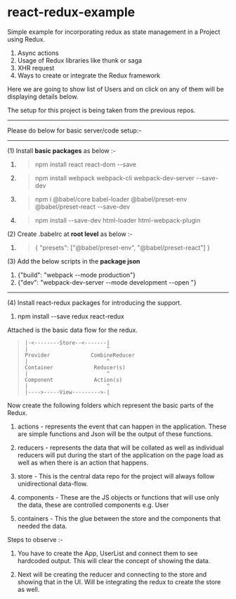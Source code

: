 # react-redux-example

Simple example for incorporating redux as state management in a Project using Redux.
1. Async actions 
2. Usage of Redux libraries like thunk or saga
3. XHR request
4. Ways to create or integrate the Redux framework

Here we are going to show list of Users and on click on any of them will be
displaying details below.

The setup for this project is being taken from the previous repos.

<hr/>
Please do below for basic server/code setup:-
<hr/>

(1) Install **basic packages** as below :-

1. > npm install react react-dom --save
2. > npm install webpack webpack-cli webpack-dev-server --save-dev
3. > npm i @babel/core babel-loader @babel/preset-env @babel/preset-react --save-dev
4. > npm install --save-dev html-loader html-webpack-plugin

(2) Create .babelrc at **root level** as below :-

1. > {
   > "presets": ["@babel/preset-env", "@babel/preset-react"]
   > }

(3) Add the below scripts in the **package json**

1. {"build": "webpack --mode production"}
2. {"dev": "webpack-dev-server --mode development --open "}

<hr/>

(4) Install react-redux packages for introducing the support.

1. npm install --save redux react-redux

Attached is the basic data flow for the redux.

>     |-<--------Store--<-------|
>     |                         ^
>     Provider             CombineReducer
>     |                         ^
>     Container             Reducer(s)
>     |                         ^
>     Component             Action(s)
>     |                         ^
>     |---->-----View--------->-|

Now create the following folders which represent the basic parts of the Redux.

1. actions - represents the event that can happen in the application. These are
   simple functions and Json will be the output of these functions.

2. reducers - represents the data that will be collated as well as individual
   reducers will put during the start of the application on the page load as
   well as when there is an action that happens.

3. store - This is the central data repo for the project will always follow
   unidirectional data-flow.

4. components - These are the JS objects or functions that will use only the
   data, these are controlled components e.g. User

5. containers - This the glue between the store and the components that needed
   the data.

Steps to observe :-

1. You have to create the App, UserList and connect them to see hardcoded
   output. This will clear the concept of showing the data.

2. Next will be creating the reducer and connecting to the store and showing
   that in the UI. Will be integrating the redux to create the store as well.
